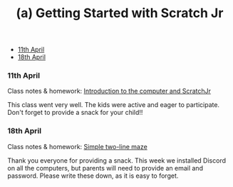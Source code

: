 <header>
<h1>(a) Getting Started with Scratch Jr</h1>
</header>

- [11th April](#11th-april)
- [18th April](#18th-april)


### 11th April

Class notes & homework: [Introduction to the computer and ScratchJr](../lessons/jc_a_001.html)

This class went very well. The kids were active and eager to participate. Don't forget to provide a snack for your child!!


### 18th April

Class notes & homework: [Simple two-line maze](../lessons/jc_a_002.html)

Thank you everyone for providing a snack. This week we installed Discord on all the computers, but parents will need to provide an email and password. Please write these down, as it is easy to forget.
